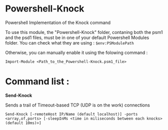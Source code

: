 # Powershell-Knock

Powershell Implementation of the Knock command

To use this module, the "Powershell-Knock" folder, contaning both the psm1
and the psd1 files, must be in one of your default Powershell Modules folder.
You can check what they are using :
`$env:PSModulePath`

Otherwise, you can manually enable it using the folowing command :

`Import-Module <Path_to_the_Powershell-Knock.psm1_file>`

# Command list :

**Send-Knock**

Sends a trail of Timeout-based TCP (UDP is on the work) connections

`Send-Knock [-remoteHost IP/Name (default localhost)] -ports <array,of,ports> [-sleepInMs <time in miliseconds between each knocks> (default 10ms)>]`
